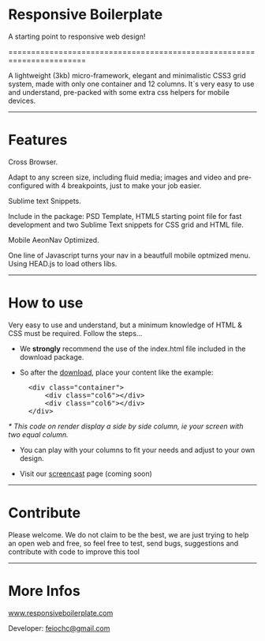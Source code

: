 <h1>Responsive Boilerplate</h1>
A starting point to responsive web design!

=======================================================================

A lightweight (3kb) micro-framework, elegant and minimalistic CSS3 grid system, made with only one container and 12 columns. It`s very easy to use and understand, pre-packed with some extra css helpers for mobile devices.

-----------------------------------------------------------------------
<h1>Features</h1>


Cross Browser.

Adapt to any screen size, including fluid media; images and video and pre-configured with 4 breakpoints, just to make your job easier.

Sublime text Snippets.

Include in the package: PSD Template, HTML5 starting point file for fast development and two Sublime Text snippets for CSS grid and HTML file.

Mobile AeonNav Optimized.</h1>

One line of Javascript turns your nav in a beautfull mobile optmized menu.
Using HEAD.js to load others libs.

------------------------------------------------------------------------
<h1>How to use</h1>

Very easy to use and understand, but a minimum knowledge of HTML & CSS must be required.
Follow the steps...

- We <b>strongly</b> recommend the use of the index.html file included in the download package.
- So after the <a href="https://github.com/newaeonweb/responsiveboilerplate/archive/master.zip">download</a>, place your content like the example:


  <pre>
	&lt;div class="container"&gt;
		&lt;div class="col6"&gt;&lt;/div&gt;
		&lt;div class="col6"&gt;&lt;/div&gt;
	&lt;/div&gt;
  </pre>


<i>* This code on render display a side by side column, ie your screen with two equal column.</i>

- You can play with your columns to fit your needs and adjust to your own design.

- Visit our <a href="">screencast</a> page (coming soon)


------------------------------------------------------------------------
<h1>Contribute</h1>

Please welcome. We do not claim to be the best, we are just trying to help an open web and free, so feel free to test, send bugs, suggestions and contribute with code to improve this tool


------------------------------------------------------------------------
<h1>More Infos</h1>


www.responsiveboilerplate.com

Developer: feiochc@gmail.com